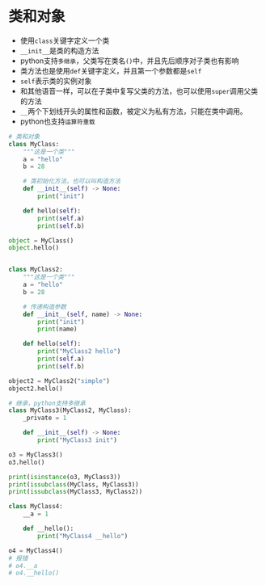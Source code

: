 # 类和对象

* 使用`class`关键字定义一个类
* `__init__`是类的构造方法
* python支持`多继承`，父类写在类名`()`中，并且先后顺序对子类也有影响
* 类方法也是使用`def`关键字定义，并且第一个参数都是`self`
* `self`表示类的实例对象
* 和其他语音一样，可以在子类中复写父类的方法，也可以使用`super`调用父类的方法
* `__`两个下划线开头的属性和函数，被定义为私有方法，只能在类中调用。
* python也支持`运算符重载`

```python
# 类和对象
class MyClass:
    """这是一个类"""
    a = "hello"
    b = 28

    # 类初始化方法，也可以叫构造方法
    def __init__(self) -> None:
        print("init")

    def hello(self):
        print(self.a)
        print(self.b)

object = MyClass()
object.hello()


class MyClass2:
    """这是一个类"""
    a = "hello"
    b = 28

    # 传递构造参数
    def __init__(self, name) -> None:
        print("init")
        print(name)

    def hello(self):
        print("MyClass2 hello")
        print(self.a)
        print(self.b)

object2 = MyClass2("simple")
object2.hello()

# 继承，python支持多继承
class MyClass3(MyClass2, MyClass):
    _private = 1

    def __init__(self) -> None:
        print("MyClass3 init")

o3 = MyClass3()
o3.hello()

print(isinstance(o3, MyClass3))
print(issubclass(MyClass, MyClass3))
print(issubclass(MyClass3, MyClass2))

class MyClass4:
    __a = 1

    def __hello():
        print("MyClass4 __hello")

o4 = MyClass4()
# 报错
# o4.__a
# o4.__hello()
```